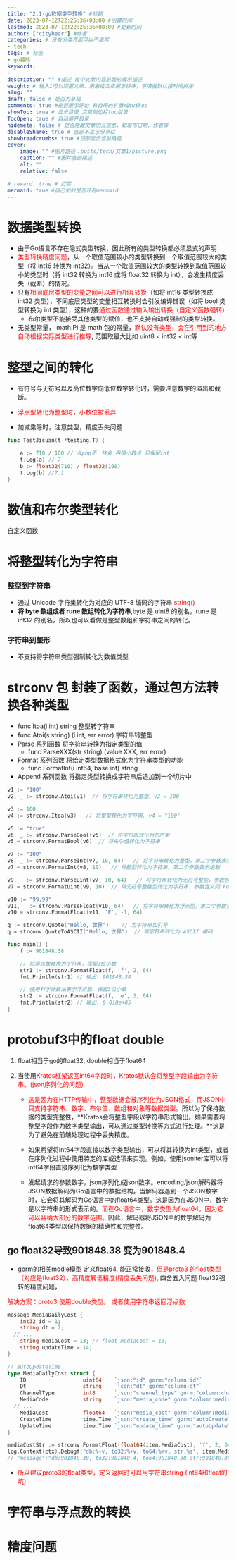 ```yaml
---
title: "2.1-go数据类型转换" #标题
date: 2023-07-12T22:25:36+08:00 #创建时间
lastmod: 2023-07-12T22:25:36+08:00 #更新时间
author: ["citybear"] #作者
categories: # 没有分类界面可以不填写
- tech
tags: # 标签
- go基础
keywords: 
- 
description: "" #描述 每个文章内容前面的展示描述
weight: # 输入1可以顶置文章，用来给文章展示排序，不填就默认按时间排序
slug: ""
draft: false # 是否为草稿
comments: true #是否展示评论 有自带的扩展成twikoo
showToc: true # 显示目录 文章侧边栏toc目录
TocOpen: true # 自动展开目录
hidemeta: false # 是否隐藏文章的元信息，如发布日期、作者等
disableShare: true # 底部不显示分享栏
showbreadcrumbs: true #顶部显示当前路径
cover:
    image: "" #图片路径：posts/tech/文章1/picture.png
    caption: "" #图片底部描述
    alt: ""
    relative: false

# reward: true # 打赏
mermaid: true #自己加的是否开启mermaid
---
```


# 数据类型转换
- 由于Go语言不存在隐式类型转换，因此所有的类型转换都必须显式的声明
- <font color="red">类型转换精度问题</font>，从一个取值范围较小的类型转换到一个取值范围较大的类型（将 int16 转换为 int32）。当从一个取值范围较大的类型转换到取值范围较小的类型时（将 int32 转换为 int16 或将 float32 转换为 int），会发生精度丢失（截断）的情况。
- 只有<font color="red">相同底层类型的变量之间可以进行相互转换</font>（如将 int16 类型转换成 int32 类型），不同底层类型的变量相互转换时会引发编译错误（如将 bool 类型转换为 int 类型），这种的要<font color="red">通过函数通过输入输出转换（自定义函数强转）</font>
  - 布尔类型不能接受其他类型的赋值，也不支持自动或强制的类型转换。
- 无类型常量， math.Pi 是 math 包的常量，<font color="red">默认没有类型，会在引用到的地方自动根据实际类型进行推导</font>, 范围取最大比如 uint8 < int32 < int等

# 整型之间的转化
- 有符号与无符号以及高位数字向低位数字转化时，需要注意数字的溢出和截断。
- <font color="red">浮点型转化为整型时，小数位被丢弃</font>

- 加减乘除时，注意类型，精度丢失问题

``` go
func TestJisuan(t *testing.T) {

	a := 710 / 100 // 与php不一样会 吞掉小数点 只保留int
	t.Log(a) // 7
	b := float32(710) / float32(100) 
	t.Log(b) //7.1
}
```


# 数值和布尔类型转化
自定义函数

# 将整型转化为字符串
### 整型到字符串
- 通过 Unicode 字符集转化为对应的 UTF-8 编码的字符串 <font color="red">string()</font>
- **将 byte 数组或者 rune 数组转化为字符串**,byte 是 uint8 的别名，rune 是 int32 的别名，所以也可以看做是整型数组和字符串之间的转化。
### 字符串到整形
- 不支持将字符串类型强制转化为数值类型
  
# strconv 包 封装了函数，通过包方法转换各种类型

- func Itoa(i int) string 整型转字符串
- func Atoi(s string) (i int, err error) 字符串转整型
- Parse 系列函数 将字符串转换为指定类型的值 
  - func ParseXXX(str string) (value XXX, err error)  
- Format 系列函数 将给定类型数据格式化为字符串类型的功能 
  - func FormatInt(i int64, base int) string
- Append 系列函数 将指定类型转换成字符串后追加到一个切片中

``` go
v1 := "100"
v2, _ := strconv.Atoi(v1)  // 将字符串转化为整型，v2 = 100

v3 := 100
v4 := strconv.Itoa(v3)   // 将整型转化为字符串, v4 = "100"

v5 := "true"
v6, _ := strconv.ParseBool(v5)  // 将字符串转化为布尔型
v5 = strconv.FormatBool(v6)  // 将布尔值转化为字符串

v7 := "100"
v8, _ := strconv.ParseInt(v7, 10, 64)   // 将字符串转化为整型，第二个参数表示进制，第三个参数表示最大位数
v7 = strconv.FormatInt(v8, 10)   // 将整型转化为字符串，第二个参数表示进制

v9, _ := strconv.ParseUint(v7, 10, 64)   // 将字符串转化为无符号整型，参数含义同 ParseInt
v7 = strconv.FormatUint(v9, 10)  // 将无符号整数型转化为字符串，参数含义同 FormatInt

v10 := "99.99"
v11, _ := strconv.ParseFloat(v10, 64)   // 将字符串转化为浮点型，第二个参数表示精度
v10 = strconv.FormatFloat(v11, 'E', -1, 64)

q := strconv.Quote("Hello, 世界")    // 为字符串加引号
q = strconv.QuoteToASCII("Hello, 世界")  // 将字符串转化为 ASCII 编码
```

``` go
func main() {
    f := 901848.38

    // 将浮点数转换为字符串，保留2位小数
    str1 := strconv.FormatFloat(f, 'f', 2, 64)
    fmt.Println(str1) // 输出: 901848.38

    // 使用科学计数法表示浮点数，保留3位小数
    str2 := strconv.FormatFloat(f, 'e', 3, 64)
    fmt.Println(str2) // 输出: 9.018e+05
}
```

# protobuf3中的float double
1. float相当于go的float32, double相当于float64
  
2. 当使用<font color="red">Kratos框架返回int64字段时，Kratos默认会将整型字段输出为字符串。(json序列化的问题)</font>
   - <font color="red">这是因为在HTTP传输中，整型数据会被序列化为JSON格式，而JSON中只支持字符串、数字、布尔值、数组和对象等数据类型。</font>所以为了保持数据的类型完整性，**Kratos会将整型字段以字符串形式输出。如果需要将整型字段作为数字类型输出，可以通过类型转换等方式进行处理。**这是为了避免在前端处理过程中丢失精度。
   - 如果希望将int64字段直接以数字类型输出，可以将其转换为int类型，或者在序列化过程中使用特定的库或选项来实现。例如，使用jsoniter库可以将int64字段直接序列化为数字类型

   - 发起请求的参数数字，json序列化成json数字。encoding/json解码器将JSON数据解码为Go语言中的数据结构。当解码器遇到一个JSON数字时，它会将其解码为Go语言中的float64类型。这是因为在JSON中，数字是以字符串的形式表示的。<font color="red">而在Go语言中，数字类型为float64，因为它可以容纳大部分的数字范围。</font>因此，解码器将JSON中的数字解码为float64类型以保持数据的精确性和完整性。


## go float32导致901848.38 变为901848.4

- gorm的相关modle模型 定义float64, 能正常接收，<font color="red">但是proto3 的float类型（对应是float32），高精度转低精度(精度丢失问题)</font>, 四舍五入问题 float32强转的精度问题，

<font color="red">解决方案：proto3 使用double类型。 或者使用字符串返回浮点数</font>

``` go
message MediaDailyCost {
	int32 id = 1;
	string dt = 2;
  // ...
	string mediaCost = 13; // float mediaCost = 13;
	string updateTime = 14;
}

// autoUpdateTime
type MediaDailyCost struct {
	ID                  uint64    `json:"id" gorm:"column:id"`
	Dt                  string    `json:"dt" gorm:"column:dt"`                                         // 日期YYYY-MM-DD
	ChannelType         int8      `json:"channel_type" gorm:"column:channel_type"`                     // 渠道类型 信息流 商城 搜索广告 cpa
	MediaCode           string    `json:"media_code" gorm:"column:media_code"`                         // 媒体代码
  // ...
	MediaCost           float64   `json:"media_cost" gorm:"column:media_cost"`                         // 媒体日消耗
	CreateTime          time.Time `json:"create_time" gorm:"autoCreateTime"`                           // 创建时间
	UpdateTime          time.Time `json:"update_time" gorm:"autoUpdateTime"`                           // 更新时间
}

mediaCostStr := strconv.FormatFloat(float64(item.MediaCost), 'f', 2, 64)
log.Context(ctx).Debugf("db:%+v, to32:%+v, to64:%+v, str:%s", item.MediaCost, float32(item.MediaCost), float64(item.MediaCost), mediaCostStr)
// "message":"db:901848.38, to32:901848.4, to64:901848.38 str:901848.38
```

- <font color="red">所以建议proto3的float类型，定义返回时可以用字符串string (int64和float的坑)</font>

# 字符串与浮点数的转换

# 精度问题